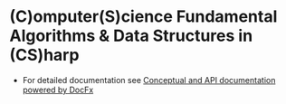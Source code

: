 # (C)omputer(S)cience Fundamental Algorithms & Data Structures in (CS)harp
- For detailed documentation see [Conceptual and API documentation powered by DocFx](https://pijei.github.io/CSFundamentalAlgorithms/index.html)


